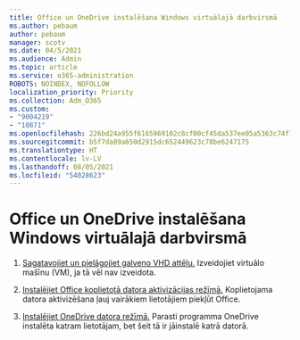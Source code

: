 ```yaml
---
title: Office un OneDrive instalēšana Windows virtuālajā darbvirsmā
ms.author: pebaum
author: pebaum
manager: scotv
ms.date: 04/5/2021
ms.audience: Admin
ms.topic: article
ms.service: o365-administration
ROBOTS: NOINDEX, NOFOLLOW
localization_priority: Priority
ms.collection: Adm_O365
ms.custom:
- "9004219"
- "10871"
ms.openlocfilehash: 226bd24a955f6165969102c8cf00cf45da537ee05a5363c74f1dfd055d922e1d
ms.sourcegitcommit: b5f7da89a650d2915dc652449623c78be6247175
ms.translationtype: HT
ms.contentlocale: lv-LV
ms.lasthandoff: 08/05/2021
ms.locfileid: "54028623"
---
```

# <a name="install-office-and-onedrive-on-windows-virtual-desktop"></a>Office un OneDrive instalēšana Windows virtuālajā darbvirsmā

1. [Sagatavojiet un pielāgojiet galveno VHD attēlu.](https://docs.microsoft.com/azure/virtual-desktop/set-up-customize-master-image) Izveidojiet virtuālo mašīnu (VM), ja tā vēl nav izveidota.

1. [Instalējiet Office koplietotā datora aktivizācijas režīmā.](https://docs.microsoft.com/azure/virtual-desktop/install-office-on-wvd-master-image#install-office-in-shared-computer-activation-mode) Koplietojama datora aktivizēšana ļauj vairākiem lietotājiem piekļūt Office.

1. [Instalējiet OneDrive datora režīmā.](https://docs.microsoft.com/azure/virtual-desktop/install-office-on-wvd-master-image#install-onedrive-in-per-machine-mode) Parasti programma OneDrive instalēta katram lietotājam, bet šeit tā ir jāinstalē katrā datorā.